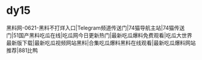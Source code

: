 # dy15
黑料网-0621-黑料不打烊入口|Telegram频道传送门|74猫导航主站|74猫传送门|51国产黑料吃瓜在线|吃瓜网今日更新热门|最新吃瓜爆料免费观看|吃瓜大世界最新版下载|最新吃瓜视频网站黑料|合集吃瓜爆料黑料在线观看|最新吃瓜爆料网站推荐|881比鸭
